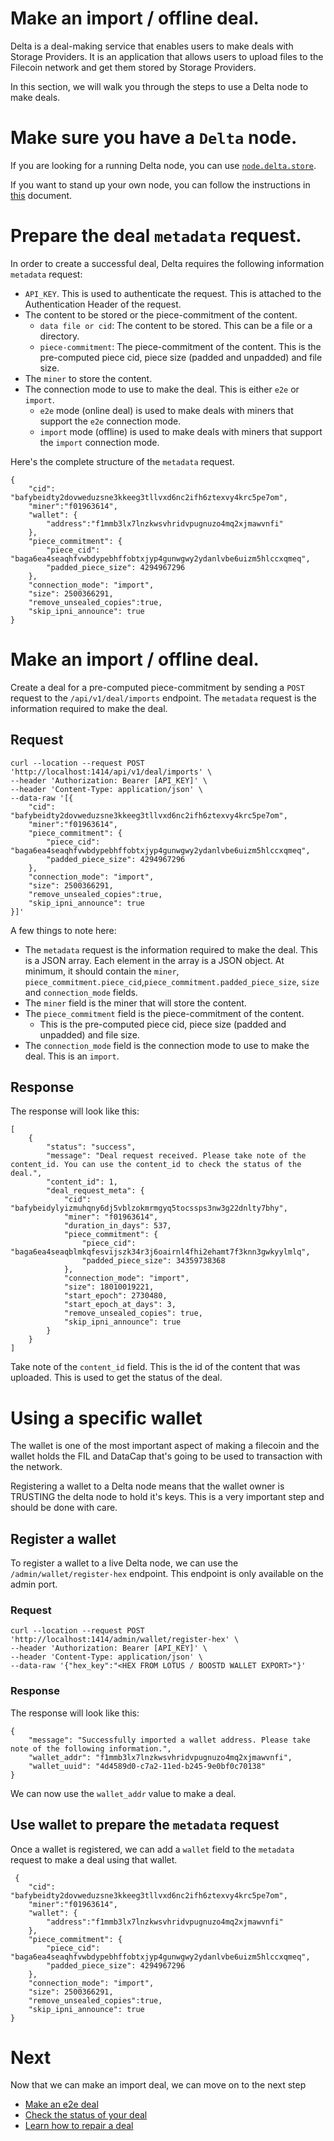 # Make an import / offline deal.
Delta is a deal-making service that enables users to make deals with Storage Providers. It is an application that allows users to upload files to the Filecoin network and get them stored by Storage Providers.

In this section, we will walk you through the steps to use a Delta node to make deals.

# Make sure you have a `Delta` node.
If you are looking for a running Delta node, you can use [`node.delta.store`](https://node.delta.store/open/node/info).

If you want to stand up your own node, you can follow the instructions in [this](./getting-started-run-delta.md) document.

# Prepare the deal `metadata` request.
In order to create a successful deal, Delta requires the following information `metadata` request:
- `API_KEY`. This is used to authenticate the request. This is attached to the Authentication Header of the request.
- The content to be stored or the piece-commitment of the content.
    - `data file or cid`: The content to be stored. This can be a file or a directory.
    - `piece-commitment`: The piece-commitment of the content. This is the pre-computed piece cid, piece size (padded and unpadded) and file size.
- The `miner` to store the content.
- The connection mode to use to make the deal. This is either `e2e` or `import`.
    - `e2e` mode (online deal) is used to make deals with miners that support the `e2e` connection mode.
    - `import` mode (offline) is used to make deals with miners that support the `import` connection mode.

Here's the complete structure of the `metadata` request.
```
{
    "cid": "bafybeidty2dovweduzsne3kkeeg3tllvxd6nc2ifh6ztexvy4krc5pe7om",
    "miner":"f01963614",
    "wallet": {
        "address":"f1mmb3lx7lnzkwsvhridvpugnuzo4mq2xjmawvnfi"
    },
    "piece_commitment": {
        "piece_cid": "baga6ea4seaqhfvwbdypebhffobtxjyp4gunwgwy2ydanlvbe6uizm5hlccxqmeq",
        "padded_piece_size": 4294967296
    },
    "connection_mode": "import",
    "size": 2500366291,
    "remove_unsealed_copies":true, 
    "skip_ipni_announce": true
}
```

# Make an import / offline deal.
Create a deal for a pre-computed piece-commitment by sending a `POST` request to the `/api/v1/deal/imports` endpoint. The `metadata` request is the information required to make the deal.
## Request
```
curl --location --request POST 'http://localhost:1414/api/v1/deal/imports' \
--header 'Authorization: Bearer [API_KEY]' \
--header 'Content-Type: application/json' \
--data-raw '[{
    "cid": "bafybeidty2dovweduzsne3kkeeg3tllvxd6nc2ifh6ztexvy4krc5pe7om",
    "miner":"f01963614",
    "piece_commitment": {
        "piece_cid": "baga6ea4seaqhfvwbdypebhffobtxjyp4gunwgwy2ydanlvbe6uizm5hlccxqmeq",
        "padded_piece_size": 4294967296
    },
    "connection_mode": "import",
    "size": 2500366291,
    "remove_unsealed_copies":true, 
    "skip_ipni_announce": true
}]'
```
A few things to note here:
- The `metadata` request is the information required to make the deal. This is a JSON array. Each element in the array is a JSON object. At minimum, it should contain the `miner`, `piece_commitment.piece_cid`,`piece_commitment.padded_piece_size`, `size` and `connection_mode` fields.
- The `miner` field is the miner that will store the content.
- The `piece_commitment` field is the piece-commitment of the content.
    - This is the pre-computed piece cid, piece size (padded and unpadded) and file size.
- The `connection_mode` field is the connection mode to use to make the deal. This is an `import`.

## Response
The response will look like this:
```
[
    {
        "status": "success",
        "message": "Deal request received. Please take note of the content_id. You can use the content_id to check the status of the deal.",
        "content_id": 1,
        "deal_request_meta": {
            "cid": "bafybeidylyizmuhqny6dj5vblzokmrmgyq5tocssps3nw3g22dnlty7bhy",
            "miner": "f01963614",
            "duration_in_days": 537,
            "piece_commitment": {
                "piece_cid": "baga6ea4seaqblmkqfesvijszk34r3j6oairnl4fhi2ehamt7f3knn3gwkyylmlq",
                "padded_piece_size": 34359738368
            },
            "connection_mode": "import",
            "size": 18010019221,
            "start_epoch": 2730480,
            "start_epoch_at_days": 3,
            "remove_unsealed_copies": true,
            "skip_ipni_announce": true
        }
    }
]
```
Take note of the `content_id` field. This is the id of the content that was uploaded. This is used to get the status of the deal.

# Using a specific wallet
The wallet is one of the most important aspect of making a filecoin and the wallet holds the FIL and DataCap that's going to be used to transaction with the network.

Registering a wallet to a Delta node means that the wallet owner is TRUSTING the delta node to hold it's keys. This is a very important step and should be done with care.

## Register a wallet
To register a wallet to a live Delta node, we can use the `/admin/wallet/register-hex` endpoint. This endpoint is only available on the admin port.
### Request
```
curl --location --request POST 'http://localhost:1414/admin/wallet/register-hex' \
--header 'Authorization: Bearer [API_KEY]' \
--header 'Content-Type: application/json' \
--data-raw '{"hex_key":"<HEX FROM LOTUS / BOOSTD WALLET EXPORT>"}'
```


### Response
The response will look like this:
```
{
    "message": "Successfully imported a wallet address. Please take note of the following information.",
    "wallet_addr": "f1mmb3lx7lnzkwsvhridvpugnuzo4mq2xjmawvnfi",
    "wallet_uuid": "4d4589d0-c7a2-11ed-b245-9e0bf0c70138"
}
```

We can now use the `wallet_addr` value to make a deal.

## Use wallet to prepare the `metadata` request
Once a wallet is registered, we can add a `wallet` field to the `metadata` request to make a deal using that wallet.
```
 {
    "cid": "bafybeidty2dovweduzsne3kkeeg3tllvxd6nc2ifh6ztexvy4krc5pe7om",
    "miner":"f01963614",
    "wallet": {
        "address":"f1mmb3lx7lnzkwsvhridvpugnuzo4mq2xjmawvnfi"
    },
    "piece_commitment": {
        "piece_cid": "baga6ea4seaqhfvwbdypebhffobtxjyp4gunwgwy2ydanlvbe6uizm5hlccxqmeq",
        "padded_piece_size": 4294967296
    },
    "connection_mode": "import",
    "size": 2500366291,
    "remove_unsealed_copies":true, 
    "skip_ipni_announce": true
}
```

# Next
Now that we can make an import deal, we can move on to the next step
- [Make an e2e deal](make-e2e-deal.md)
- [Check the status of your deal](content-deal-status.md)
- [Learn how to repair a deal](repair.md)